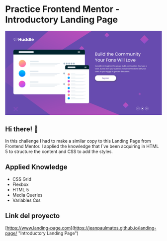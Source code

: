 # Practice Frontend Mentor - Introductory Landing Page

![Desktop Design](./images/desktop-design.png "Desktop Design")

## Hi there! :wave:

In this challenge I had to make a similar copy to this Landing Page from Frontend Mentor. I applied the knowledge that I´ve been acquiring in HTML 5 to structure the content and CSS to add the styles.

## Applied Knowledge

* CSS Grid
* Flexbox
* HTML 5
* Media Queries
* Variables Css

## Link del proyecto

[https://www.landing-page.com](https://jeanpaulmatos.github.io/landing-page/ "Introductory Landing Page")